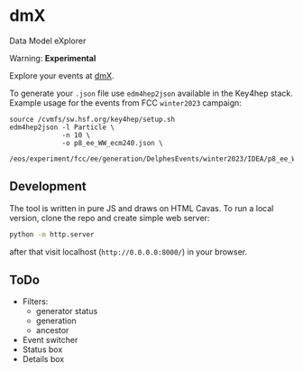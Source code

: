 # dmX
Data Model eXplorer

Warning: **Experimental**

Explore your events at [dmX](https://key4hep.github.io/dmx/).

To generate your `.json` file use `edm4hep2json` available in the Key4hep stack.
Example usage for the events from FCC `winter2023` campaign:
```
source /cvmfs/sw.hsf.org/key4hep/setup.sh
edm4hep2json -l Particle \
             -n 10 \
             -o p8_ee_WW_ecm240.json \
             /eos/experiment/fcc/ee/generation/DelphesEvents/winter2023/IDEA/p8_ee_WW_ecm240/events_059793334.root
```


## Development

The tool is written in pure JS and draws on HTML Cavas.
To run a local version, clone the repo and create simple web server:
```bash
python -m http.server
```
after that visit localhost (`http://0.0.0.0:8000/`) in your browser.

## ToDo

* Filters:
  * generator status
  * generation
  * ancestor
* Event switcher
* Status box
* Details box
